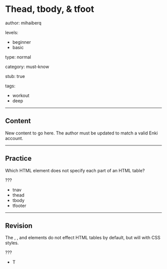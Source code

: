 # Thead, tbody, & tfoot
author: mihaiberq

levels:
  - beginner
  - basic

type: normal

category: must-know

stub: true


tags:
  - workout
  - deep


---
## Content

New content to go here. The author must be updated to match a valid Enki account.

---
## Practice

Which HTML element does not specify each part of an HTML table?

???

* tnav
* thead
* tbody
* tfooter


---
## Revision

The <thead>, <tbody>, and <tfoot> elements do not effect HTML tables by default, but will with CSS styles.

???
* T
